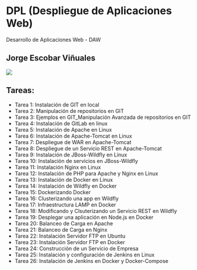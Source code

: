 # DPL (Despliegue de Aplicaciones Web)
Desarrollo de Aplicaciones Web - DAW

## Jorge Escobar Viñuales

<img align="center" src="https://res.cloudinary.com/practicaldev/image/fetch/s--oohOOnY7--/c_imagga_scale,f_auto,fl_progressive,h_420,q_auto,w_1000/https://dev-to-uploads.s3.amazonaws.com/i/tsrakct789rm4hg087kh.jpg">
  
## Tareas:
- Tarea 1: Instalación de GIT en local
- Tarea 2: Manipulación de repositorios en GIT
- Tarea 3: Ejemplos en GIT_Manipulación Avanzada de repositorios en GIT
- Tarea 4: Instalación de GitLab en linux
- Tarea 5: Instalación de Apache en Linux
- Tarea 6: Instalación de Apache-Tomcat en Linux
- Tarea 7: Despliegue de WAR en Apache-Tomcat
- Tarea 8: Despliegue de un Servicio REST en Apache-Tomcat
- Tarea 9: Instalación de JBoss-Wildfly en Linux
- Tarea 10: Instalación de servicios en JBoss-Wildfly
- Tarea 11: Instalación Nginx en Linux
- Tarea 12: Instalación de PHP para Apache y Nginx en Linux
- Tarea 13: Instalación de Docker en Linux
- Tarea 14: Instalación de Wildfly en Docker
- Tarea 15: Dockerizando Docker
- Tarea 16: Clusterizando una app en Wildfly
- Tarea 17: Infraestructura LAMP en Docker
- Tarea 18: Modificando y Clsuterizando un Servicio REST en Wildfly
- Tarea 19: Desplegar una aplicación en Node.js en Docker
- Tarea 20: Balanceo de Carga en Apache
- Tarea 21: Balanceo de Carga en Nginx
- Tarea 22: Instalación Servidor FTP en Ubuntu
- Tarea 23: Instalación Servidor FTP en Docker
- Tarea 24: Construcción de un Servicio de Empresa
- Tarea 25: Instalación y configuración de Jenkins en Linux
- Tarea 26: Instalación de Jenkins en Docker y Docker-Compose
